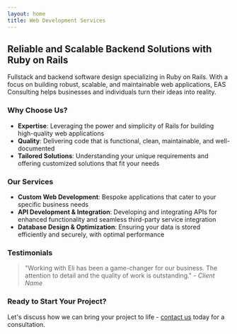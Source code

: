 ```yaml
---
layout: home
title: Web Development Services
---
```


## Reliable and Scalable Backend Solutions with Ruby on Rails

Fullstack and backend software design specializing in Ruby on Rails. With a focus on building robust, scalable, and maintainable web applications, EAS Consulting helps businesses and individuals turn their ideas into reality.

### Why Choose Us?

- **Expertise**: Leveraging the power and simplicity of Rails for building high-quality web applications
- **Quality**: Delivering code that is functional, clean, maintainable, and well-documented
- **Tailored Solutions**: Understanding your unique requirements and offering customized solutions that fit your needs

### Our Services

- **Custom Web Development**: Bespoke applications that cater to your specific business needs
- **API Development & Integration**: Developing and integrating APIs for enhanced functionality and seamless third-party service integration
- **Database Design & Optimization**: Ensuring your data is stored efficiently and securely, with optimal performance

### Testimonials

> "Working with Eli has been a game-changer for our business. The attention to detail and the quality of work is outstanding." - *Client Name*

### Ready to Start Your Project?

Let's discuss how we can bring your project to life - [contact us](/contact) today for a consultation.
